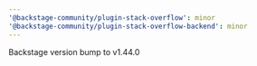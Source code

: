 ```yaml
---
'@backstage-community/plugin-stack-overflow': minor
'@backstage-community/plugin-stack-overflow-backend': minor
---
```


Backstage version bump to v1.44.0
